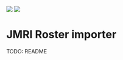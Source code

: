 [![](https://github.com/wormoworm/jmri-roster/workflows/docker-build-publish/badge.svg)](https://github.com/wormoworm/jmri-roster "View on GitHub")
[![](https://images.microbadger.com/badges/version/tomhomewood/jmri-roster.svg)](https://hub.docker.com/r/tomhomewood/jmri-roster-importer "View on Docker")
# JMRI Roster importer

TODO: README